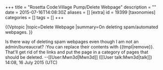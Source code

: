 +++
title = "Rosetta Code:Village Pump/Delete Webpage"
description = ""
date = 2015-07-16T14:08:30Z
aliases = []
[extra]
id = 19399
[taxonomies]
categories = []
tags = []
+++

{{Vptopic
|topic=Delete Webpage
|summary=On deleting spam/automated webpages.
}}

Is there way of deleting spam webpages even though I am not an admin/bureaucrat?
:You can replace their contents with {{tmpl|remove}}. That'll get rid of the links and put the page in a category of pages that should be deleted. --[[User:Mwn3d|Mwn3d]] ([[User talk:Mwn3d|talk]]) 14:08, 16 July 2015 (UTC)
